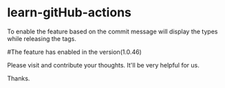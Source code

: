 # learn-gitHub-actions 

To enable the feature based on the commit message will display the types while releasing the tags.

#The feature has enabled in the version(1.0.46)

Please visit and contribute your thoughts. It'll be very helpful for us.

Thanks.
